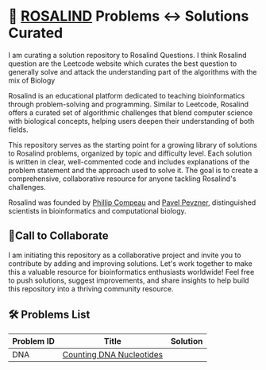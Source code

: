 # 🐍 [ROSALIND](https://rosalind.info/problems/list-view/) Problems ↔ Solutions Curated
I am curating a solution repository to Rosalind Questions. I think Rosalind question are the Leetcode website which curates the best question to generally solve and attack the understanding part of the algorithms with the mix of Biology

Rosalind is an educational platform dedicated to teaching bioinformatics through problem-solving and programming. Similar to Leetcode, Rosalind offers a curated set of algorithmic challenges that blend computer science with biological concepts, helping users deepen their understanding of both fields.

This repository serves as the starting point for a growing library of solutions to Rosalind problems, organized by topic and difficulty level. Each solution is written in clear, well-commented code and includes explanations of the problem statement and the approach used to solve it. The goal is to create a comprehensive, collaborative resource for anyone tackling Rosalind's challenges.

Rosalind was founded by [Phillip Compeau](https://compeau.cbd.cmu.edu/) and [Pavel Pevzner](https://bioalgorithms.ucsd.edu/), distinguished scientists in bioinformatics and computational biology.

## 🌟Call to Collaborate 
I am initiating this repository as a collaborative project and invite you to contribute by adding and improving solutions. Let's work together to make this a valuable resource for bioinformatics enthusiasts worldwide! Feel free to push solutions, suggest improvements, and share insights to help build this repository into a thriving community resource.

## 🛠️ Problems List
| **Problem ID** | **Title** | Solution |
| -- | -- | -- |
| DNA | [Counting DNA Nucleotides](https://rosalind.info/problems/dna/) | 
